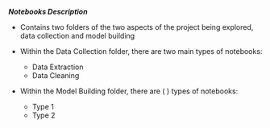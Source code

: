 ***Notebooks Description***

- Contains two folders of the two aspects of the project being explored, data collection and model building

- Within the Data Collection folder, there are two main types of notebooks:
    - Data Extraction
    - Data Cleaning
   
- Within the Model Building folder, there are ( ) types of notebooks:
    - Type 1
    - Type 2